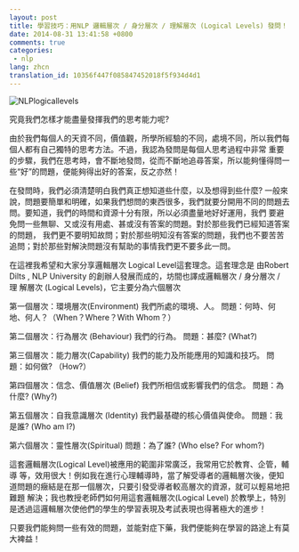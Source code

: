 ```yaml
---
layout: post
title: 學習技巧：用NLP 邏輯層次 / 身分層次 / 理解層次 (Logical Levels) 發問！
date: 2014-08-31 13:41:58 +0800
comments: true
categories:
 - nlp
lang: zhcn
translation_id: 10356f447f085847452018f5f934d4d1
---
```


![NLPlogicallevels](/assets/images/le/NLPlogicallevel.jpeg "NLPlogicallevels")

究竟我們怎樣才能盡量發揮我們的思考能力呢?

由於我們每個人的天資不同，價值觀，所學所經驗的不同，處境不同，所以我們每個人都有自己獨特的思考方法。不過，我認為發問是每個人思考過程中非常 重要的步驟，我們在思考時，會不斷地發問，從而不斷地追尋答案，所以能夠懂得問一些“好”的問題，便能夠得出好的答案，反之亦然！

在發問時，我們必須清楚明白我們真正想知道些什麼，以及想得到些什麼? 一般來說，問題要簡單和明確，如果我們想問的東西很多，我們就要分開用不同的問題去問。要知道，我們的時間和資源十分有限，所以必須盡量地好好運用，我們 要避免問一些無聊、又或沒有用處、甚或沒有答案的問題。對於那些我們已經知道答案的問題， 我們更不要明知故問；對於那些明知沒有答案的問題，我們也不要苦苦追問；對於那些對解決問題沒有幫助的事情我們更不要多此一問。

在這裡我希望和大家分享邏輯層次 Logical Level這套理念。這套理念是 由Robert Dilts , NLP University 的創辦人發展而成的，坊間也譯成邏輯層次 / 身分層次 / 理 解層次 (Logical Levels)，它主要分為六個層次

第一個層次：環境層次(Environment)
我們所處的環境、人。
問題：何時、何地、何人？（When？Where？With Whom？）

第二個層次：行為層次 (Behaviour)
我們的行為。
問題：甚麼? (What?)

第三個層次：能力層次(Capability)
我們的能力及所能應用的知識和技巧。
問題：如何做? （How?）

第四個層次：信念、價值層次 (Belief)
我們所相信或影響我們的信念。
問題：為什麼? (Why?)

第五個層次：自我意識層次 (Identity)
我們最基礎的核心價值與使命。
問題：我是誰? (Who am I?)

第六個層次：靈性層次(Spiritual)
問題：為了誰? (Who else? For whom?)

這套邏輯層次(Logical Level)被應用的範圍非常廣泛，我常用它於教育、企管，輔導 等，效用很大！例如我在進行心理輔導時，當了解受導者的邏輯層次後，便知道問題的癥結是在那一個層次，只要引發受導者較高層次的資源，就可以輕易地把難題 解決；我也教授老師們如何用這套邏輯層次(Logical Level) 於教學上，特別是透過這邏輯層次使他們的學生的學習表現及考試表現也得著極大的進步！

只要我們能夠問一些有效的問題，並能對症下藥，我們便能夠在學習的路途上有莫大裨益！
